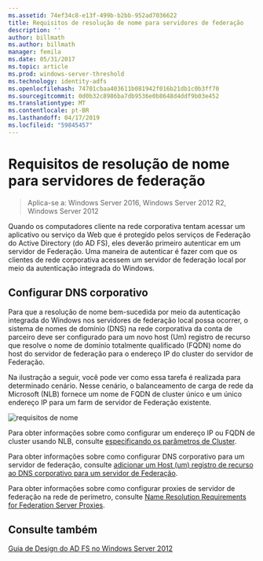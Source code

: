 ```yaml
---
ms.assetid: 74ef34c8-e13f-499b-b2bb-952ad7036622
title: Requisitos de resolução de nome para servidores de federação
description: ''
author: billmath
ms.author: billmath
manager: femila
ms.date: 05/31/2017
ms.topic: article
ms.prod: windows-server-threshold
ms.technology: identity-adfs
ms.openlocfilehash: 74701cbaa403611b081942f016b21db1c0b3ff70
ms.sourcegitcommit: 0d0b32c8986ba7db9536e0b8648d4ddf9b03e452
ms.translationtype: MT
ms.contentlocale: pt-BR
ms.lasthandoff: 04/17/2019
ms.locfileid: "59845457"
---
```

# <a name="name-resolution-requirements-for-federation-servers"></a>Requisitos de resolução de nome para servidores de federação

>Aplica-se a: Windows Server 2016, Windows Server 2012 R2, Windows Server 2012

Quando os computadores cliente na rede corporativa tentam acessar um aplicativo ou serviço da Web que é protegido pelos serviços de Federação do Active Directory \(do AD FS\), eles deverão primeiro autenticar em um servidor de Federação. Uma maneira de autenticar é fazer com que os clientes de rede corporativa acessem um servidor de federação local por meio da autenticação integrada do Windows.  
  
## <a name="configure-corporate-dns"></a>Configurar DNS corporativo  
Para que a resolução de nome bem-sucedida por meio da autenticação integrada do Windows nos servidores de federação local possa ocorrer, o sistema de nomes de domínio \(DNS\) na rede corporativa da conta de parceiro deve ser configurado para um novo host \(Um\) registro de recurso que resolve o nome de domínio totalmente qualificado \(FQDN\) nome do host do servidor de federação para o endereço IP do cluster do servidor de Federação.  
  
Na ilustração a seguir, você pode ver como essa tarefa é realizada para determinado cenário. Nesse cenário, o balanceamento de carga de rede da Microsoft \(NLB\) fornece um nome de FQDN de cluster único e um único endereço IP para um farm de servidor de Federação existente.  
  
![requisitos de nome](media/adfs2_deploy_single_fs.gif)  
  
Para obter informações sobre como configurar um endereço IP ou FQDN de cluster usando NLB, consulte [especificando os parâmetros de Cluster](https://go.microsoft.com/fwlink/?LinkId=75282).  
  
Para obter informações sobre como configurar DNS corporativo para um servidor de federação, consulte [adicionar um Host &#40;um&#41; registro de recurso ao DNS corporativo para um servidor de Federação](../../ad-fs/deployment/Add-a-Host--A--Resource-Record-to-Corporate-DNS-for-a-Federation-Server.md).  
  
Para obter informações sobre como configurar proxies de servidor de federação na rede de perímetro, consulte [Name Resolution Requirements for Federation Server Proxies](Name-Resolution-Requirements-for-Federation-Server-Proxies.md).  
  

## <a name="see-also"></a>Consulte também
[Guia de Design do AD FS no Windows Server 2012](AD-FS-Design-Guide-in-Windows-Server-2012.md)
